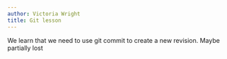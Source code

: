 ```yaml
---
author: Victoria Wright
title: Git lesson
---
```


We learn that we need to use git commit to create a new revision.
Maybe partially lost
